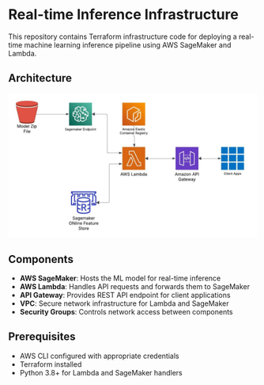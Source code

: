 # Real-time Inference Infrastructure

This repository contains Terraform infrastructure code for deploying a real-time machine learning inference pipeline using AWS SageMaker and Lambda.

## Architecture

![Solution Architecture](docs/Sagemaker%20-%20Serverless%20Predictor.jpeg)

## Components

- **AWS SageMaker**: Hosts the ML model for real-time inference
- **AWS Lambda**: Handles API requests and forwards them to SageMaker
- **API Gateway**: Provides REST API endpoint for client applications
- **VPC**: Secure network infrastructure for Lambda and SageMaker
- **Security Groups**: Controls network access between components

## Prerequisites

- AWS CLI configured with appropriate credentials
- Terraform installed
- Python 3.8+ for Lambda and SageMaker handlers


